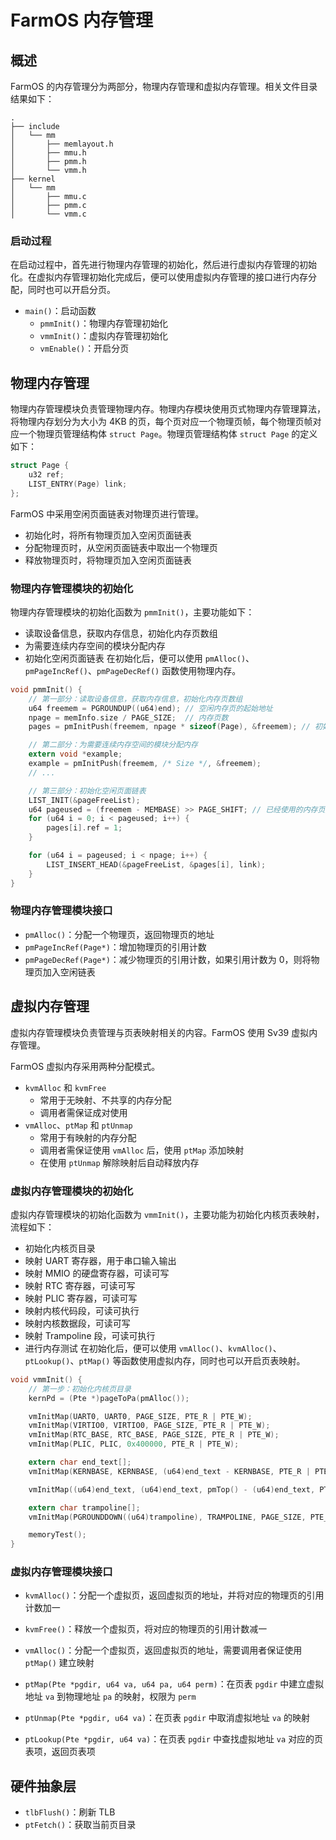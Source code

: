 # FarmOS 内存管理

## 概述

FarmOS 的内存管理分为两部分，物理内存管理和虚拟内存管理。相关文件目录结果如下：
```
.
├── include
│   └── mm
│       ├── memlayout.h
│       ├── mmu.h
│       ├── pmm.h
│       └── vmm.h
├── kernel
│   └── mm
│       ├── mmu.c
│       ├── pmm.c
│       └── vmm.c

```

### 启动过程

在启动过程中，首先进行物理内存管理的初始化，然后进行虚拟内存管理的初始化。在虚拟内存管理初始化完成后，便可以使用虚拟内存管理的接口进行内存分配，同时也可以开启分页。

- `main()`：启动函数
	- `pmmInit()`：物理内存管理初始化
	- `vmmInit()`：虚拟内存管理初始化
	- `vmEnable()`：开启分页



## 物理内存管理

物理内存管理模块负责管理物理内存。物理内存模块使用页式物理内存管理算法，将物理内存划分为大小为 4KB 的页，每个页对应一个物理页帧，每个物理页帧对应一个物理页管理结构体 `struct Page`。物理页管理结构体 `struct Page` 的定义如下：

```c
struct Page {
	u32 ref;
	LIST_ENTRY(Page) link;
};
```

FarmOS 中采用空闲页面链表对物理页进行管理。
- 初始化时，将所有物理页加入空闲页面链表
- 分配物理页时，从空闲页面链表中取出一个物理页
- 释放物理页时，将物理页加入空闲页面链表

### 物理内存管理模块的初始化

物理内存管理模块的初始化函数为 `pmmInit()`，主要功能如下：
- 读取设备信息，获取内存信息，初始化内存页数组
- 为需要连续内存空间的模块分配内存
- 初始化空闲页面链表
在初始化后，便可以使用 `pmAlloc()`、`pmPageIncRef()`、`pmPageDecRef()` 函数使用物理内存。

```c
void pmmInit() {
	// 第一部分：读取设备信息，获取内存信息，初始化内存页数组
	u64 freemem = PGROUNDUP((u64)end); // 空闲内存页的起始地址
	npage = memInfo.size / PAGE_SIZE;  // 内存页数
	pages = pmInitPush(freemem, npage * sizeof(Page), &freemem); // 初始化内存页数组

	// 第二部分：为需要连续内存空间的模块分配内存
	extern void *example;
	example = pmInitPush(freemem, /* Size */, &freemem);
    // ...

	// 第三部分：初始化空闲页面链表
	LIST_INIT(&pageFreeList);
	u64 pageused = (freemem - MEMBASE) >> PAGE_SHIFT; // 已经使用的内存页数
	for (u64 i = 0; i < pageused; i++) {
		pages[i].ref = 1;
	}

	for (u64 i = pageused; i < npage; i++) {
		LIST_INSERT_HEAD(&pageFreeList, &pages[i], link);
	}
}
```

### 物理内存管理模块接口

- `pmAlloc()`：分配一个物理页，返回物理页的地址
- `pmPageIncRef(Page*)`：增加物理页的引用计数
- `pmPageDecRef(Page*)`：减少物理页的引用计数，如果引用计数为 0，则将物理页加入空闲链表

## 虚拟内存管理

虚拟内存管理模块负责管理与页表映射相关的内容。FarmOS 使用 Sv39 虚拟内存管理。

FarmOS 虚拟内存采用两种分配模式。
- `kvmAlloc` 和 `kvmFree`
	- 常用于无映射、不共享的内存分配
	- 调用者需保证成对使用
- `vmAlloc`、`ptMap` 和 `ptUnmap`
	- 常用于有映射的内存分配
	- 调用者需保证使用 `vmAlloc` 后，使用 `ptMap` 添加映射
	- 在使用 `ptUnmap` 解除映射后自动释放内存

### 虚拟内存管理模块的初始化

虚拟内存管理模块的初始化函数为 `vmmInit()`，主要功能为初始化内核页表映射，流程如下：
- 初始化内核页目录
- 映射 UART 寄存器，用于串口输入输出
- 映射 MMIO 的硬盘寄存器，可读可写
- 映射 RTC 寄存器，可读可写
- 映射 PLIC 寄存器，可读可写
- 映射内核代码段，可读可执行
- 映射内核数据段，可读可写
- 映射 Trampoline 段，可读可执行
- 进行内存测试
在初始化后，便可以使用 `vmAlloc()`、`kvmAlloc()`、`ptLookup()`、`ptMap()` 等函数使用虚拟内存，同时也可以开启页表映射。

```c
void vmmInit() {
	// 第一步：初始化内核页目录
	kernPd = (Pte *)pageToPa(pmAlloc());

	vmInitMap(UART0, UART0, PAGE_SIZE, PTE_R | PTE_W);
	vmInitMap(VIRTIO0, VIRTIO0, PAGE_SIZE, PTE_R | PTE_W);
	vmInitMap(RTC_BASE, RTC_BASE, PAGE_SIZE, PTE_R | PTE_W);
	vmInitMap(PLIC, PLIC, 0x400000, PTE_R | PTE_W);

	extern char end_text[];
	vmInitMap(KERNBASE, KERNBASE, (u64)end_text - KERNBASE, PTE_R | PTE_X);

	vmInitMap((u64)end_text, (u64)end_text, pmTop() - (u64)end_text, PTE_R | PTE_W);

	extern char trampoline[];
	vmInitMap(PGROUNDDOWN((u64)trampoline), TRAMPOLINE, PAGE_SIZE, PTE_R | PTE_X);

	memoryTest();
}
```

### 虚拟内存管理模块接口

- `kvmAlloc()`：分配一个虚拟页，返回虚拟页的地址，并将对应的物理页的引用计数加一
- `kvmFree()`：释放一个虚拟页，将对应的物理页的引用计数减一

- `vmAlloc()`：分配一个虚拟页，返回虚拟页的地址，需要调用者保证使用 `ptMap()` 建立映射
- `ptMap(Pte *pgdir, u64 va, u64 pa, u64 perm)`：在页表 `pgdir` 中建立虚拟地址 `va` 到物理地址 `pa` 的映射，权限为 `perm`
- `ptUnmap(Pte *pgdir, u64 va)`：在页表 `pgdir` 中取消虚拟地址 `va` 的映射
- `ptLookup(Pte *pgdir, u64 va)`：在页表 `pgdir` 中查找虚拟地址 `va` 对应的页表项，返回页表项

## 硬件抽象层

- `tlbFlush()`：刷新 TLB
- `ptFetch()`：获取当前页目录





